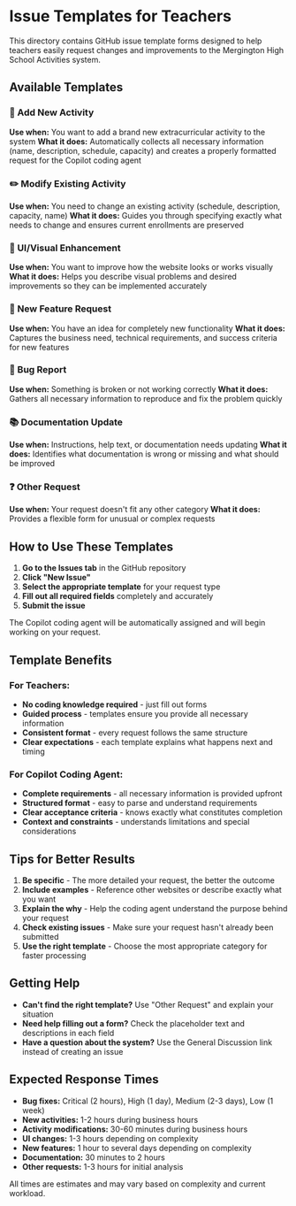 # Issue Templates for Teachers

This directory contains GitHub issue template forms designed to help teachers easily request changes and improvements to the Mergington High School Activities system.

## Available Templates

### 🏫 Add New Activity
**Use when:** You want to add a brand new extracurricular activity to the system
**What it does:** Automatically collects all necessary information (name, description, schedule, capacity) and creates a properly formatted request for the Copilot coding agent

### ✏️ Modify Existing Activity  
**Use when:** You need to change an existing activity (schedule, description, capacity, name)
**What it does:** Guides you through specifying exactly what needs to change and ensures current enrollments are preserved

### 🎨 UI/Visual Enhancement
**Use when:** You want to improve how the website looks or works visually
**What it does:** Helps you describe visual problems and desired improvements so they can be implemented accurately

### 🚀 New Feature Request
**Use when:** You have an idea for completely new functionality
**What it does:** Captures the business need, technical requirements, and success criteria for new features

### 🐛 Bug Report
**Use when:** Something is broken or not working correctly
**What it does:** Gathers all necessary information to reproduce and fix the problem quickly

### 📚 Documentation Update
**Use when:** Instructions, help text, or documentation needs updating
**What it does:** Identifies what documentation is wrong or missing and what should be improved

### ❓ Other Request
**Use when:** Your request doesn't fit any other category
**What it does:** Provides a flexible form for unusual or complex requests

## How to Use These Templates

1. **Go to the Issues tab** in the GitHub repository
2. **Click "New Issue"**
3. **Select the appropriate template** for your request type
4. **Fill out all required fields** completely and accurately
5. **Submit the issue**

The Copilot coding agent will be automatically assigned and will begin working on your request.

## Template Benefits

### For Teachers:
- **No coding knowledge required** - just fill out forms
- **Guided process** - templates ensure you provide all necessary information
- **Consistent format** - every request follows the same structure
- **Clear expectations** - each template explains what happens next and timing

### For Copilot Coding Agent:
- **Complete requirements** - all necessary information is provided upfront
- **Structured format** - easy to parse and understand requirements
- **Clear acceptance criteria** - knows exactly what constitutes completion
- **Context and constraints** - understands limitations and special considerations

## Tips for Better Results

1. **Be specific** - The more detailed your request, the better the outcome
2. **Include examples** - Reference other websites or describe exactly what you want
3. **Explain the why** - Help the coding agent understand the purpose behind your request
4. **Check existing issues** - Make sure your request hasn't already been submitted
5. **Use the right template** - Choose the most appropriate category for faster processing

## Getting Help

- **Can't find the right template?** Use "Other Request" and explain your situation
- **Need help filling out a form?** Check the placeholder text and descriptions in each field
- **Have a question about the system?** Use the General Discussion link instead of creating an issue

## Expected Response Times

- **Bug fixes:** Critical (2 hours), High (1 day), Medium (2-3 days), Low (1 week)
- **New activities:** 1-2 hours during business hours
- **Activity modifications:** 30-60 minutes during business hours  
- **UI changes:** 1-3 hours depending on complexity
- **New features:** 1 hour to several days depending on complexity
- **Documentation:** 30 minutes to 2 hours
- **Other requests:** 1-3 hours for initial analysis

All times are estimates and may vary based on complexity and current workload.